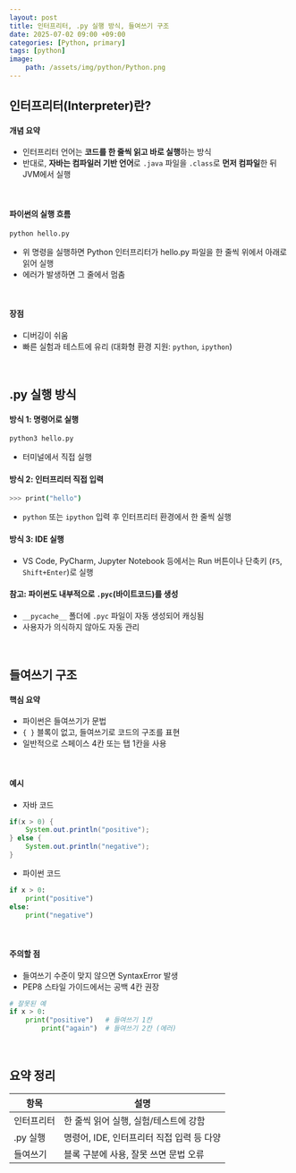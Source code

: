 ```yaml
---
layout: post
title: 인터프리터, .py 실행 방식, 들여쓰기 구조
date: 2025-07-02 09:00 +09:00
categories: [Python, primary]
tags: [python]
image:
    path: /assets/img/python/Python.png
---
```


## 인터프리터(Interpreter)란?

#### 개념 요약

- 인터프리터 언어는 **코드를 한 줄씩 읽고 바로 실행**하는 방식
- 반대로, **자바는 컴파일러 기반 언어**로 `.java` 파일을 `.class`로 **먼저 컴파일**한 뒤 JVM에서 실행

<br>

#### 파이썬의 실행 흐름

```bash
python hello.py
```

- 위 명령을 실행하면 Python 인터프리터가 hello.py 파일을 한 줄씩 위에서 아래로 읽어 실행 
- 에러가 발생하면 그 줄에서 멈춤

<br>

#### 장점

- 디버깅이 쉬움
- 빠른 실험과 테스트에 유리 (대화형 환경 지원: `python`, `ipython`)

<br>

## .py 실행 방식

#### 방식 1: 명령어로 실행

```bash
python3 hello.py
```

- 터미널에서 직접 실행

#### 방식 2: 인터프리터 직접 입력

```bash
>>> print("hello")
```

- `python` 또는 `ipython` 입력 후 인터프리터 환경에서 한 줄씩 실행

#### 방식 3: IDE 실행

- VS Code, PyCharm, Jupyter Notebook 등에서는 Run 버튼이나 단축키 (`F5`, `Shift+Enter`)로 실행

#### 참고: 파이썬도 내부적으로 `.pyc`(바이트코드)를 생성

- `__pycache__` 폴더에 `.pyc` 파일이 자동 생성되어 캐싱됨
- 사용자가 의식하지 않아도 자동 관리

<br>

## 들여쓰기 구조

#### 핵심 요약

- 파이썬은 들여쓰기가 문법
- `{ }` 블록이 없고, 들여쓰기로 코드의 구조를 표현
- 일반적으로 스페이스 4칸 또는 탭 1칸을 사용

<br>

#### 예시

- 자바 코드

```java
if(x > 0) {
    System.out.println("positive");
} else {
    System.out.println("negative");
}
```

- 파이썬 코드

```python
if x > 0:
    print("positive")
else:
    print("negative")
```

<br>

#### 주의할 점

- 들여쓰기 수준이 맞지 않으면 SyntaxError 발생
- PEP8 스타일 가이드에서는 공백 4칸 권장

```python
# 잘못된 예
if x > 0:
    print("positive")   # 들여쓰기 1칸
        print("again")  # 들여쓰기 2칸 (에러)
```

<br>

## 요약 정리

| 항목 | 설명 |
|-|-|
| 인터프리터 | 한 줄씩 읽어 실행, 실험/테스트에 강함 |
| .py 실행 | 명령어, IDE, 인터프리터 직접 입력 등 다양 |
| 들여쓰기 | 블록 구분에 사용, 잘못 쓰면 문법 오류 |

